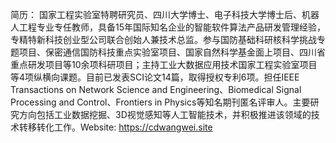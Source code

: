 简历： 国家工程实验室特聘研究员、四川大学博士、电子科技大学博士后、机器人工程专业专任教师，具备15年国际知名企业的智能软件算法产品研发管理经验，专精特新科技创业型公司联合创始人兼技术总监。参与国防基础科研核科学挑战专题项目、保密通信国防科技重点实验室项目、国家自然科学基金面上项目、四川省重点研发项目等10余项科研项目；主持工业大数据应用技术国家工程实验室项目等4项纵横向课题。目前已发表SCI论文14篇，取得授权专利6项。担任IEEE Transactions on Network Science and Engineering、Biomedical Signal Processing and Control、Frontiers in Physics等知名期刊匿名评审人。主要研究方向包括工业数据挖掘、3D视觉感知等人工智能技术，并积极推进该领域的技术转移转化工作。Website: https://cdwangwei.site
<!---
- 👋 Hi, I’m @wangwei83
- 👀 I’m interested in ...
- 🌱 I’m currently learning ...编程知识/商业认知/人生智慧。
- 💞️ I’m looking to collaborate on ...
- 📫 How to reach me ...
- 😄 Pronouns: ...
- ⚡ Fun fact: ...


wangwei83/wangwei83 is a ✨ special ✨ repository because its `README.md` (this file) appears on your GitHub profile.
You can click the Preview link to take a look at your changes.
--->
